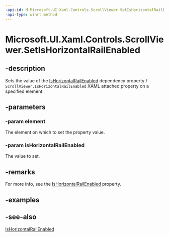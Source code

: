 ```yaml
---
-api-id: M:Microsoft.UI.Xaml.Controls.ScrollViewer.SetIsHorizontalRailEnabled(Microsoft.UI.Xaml.DependencyObject,System.Boolean)
-api-type: winrt method
---
```


<!-- Method syntax
public void SetIsHorizontalRailEnabled(Windows.UI.Xaml.DependencyObject element, System.Boolean isHorizontalRailEnabled)
-->

# Microsoft.UI.Xaml.Controls.ScrollViewer.SetIsHorizontalRailEnabled

## -description
Sets the value of the [IsHorizontalRailEnabled](scrollviewer_ishorizontalrailenabled.md) dependency property / `ScrollViewer.IsHorizontalRailEnabled` XAML attached property on a specified element.

## -parameters
### -param element
The element on which to set the property value.

### -param isHorizontalRailEnabled
The value to set.

## -remarks
For more info, see the [IsHorizontalRailEnabled](scrollviewer_ishorizontalrailenabled.md) property.

## -examples

## -see-also
[IsHorizontalRailEnabled](scrollviewer_ishorizontalrailenabled.md)
